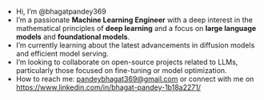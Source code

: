 - Hi, I’m @bhagatpandey369
- I’m a passionate **Machine Learning Engineer** with a deep interest in the mathematical principles of **deep learning** and a focus on **large language models** and **foundational models**.
- I’m currently learning about the latest advancements in diffusion models and efficient model serving.
- I’m looking to collaborate on open-source projects related to LLMs, particularly those focused on fine-tuning or model optimization.
- How to reach me: pandeybhagat369@gmail.com or connect with me on https://www.linkedin.com/in/bhagat-pandey-1b18a2271/
